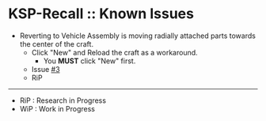 # KSP-Recall :: Known Issues

* Reverting to Vehicle Assembly is moving radially attached parts towards the center of the craft.
	+ Click "New" and Reload the craft as a workaround.
		- You **MUST** click "New" first.
	+ Issue [#3](https://github.com/net-lisias-ksp/KSP-Recall/issues/3)
	+ RiP

- - -

* RiP : Research in Progress
* WiP : Work in Progress
